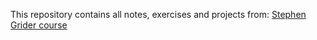 This repository contains all notes, exercises and projects from:
[Stephen Grider course](https://www.udemy.com/course/go-the-complete-developers-guide)
